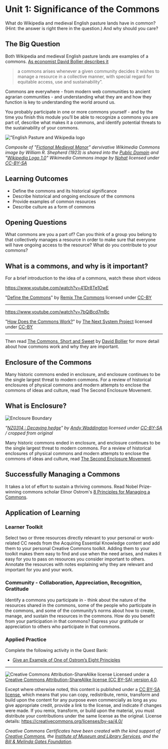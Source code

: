 # Unit 1: Significance of the Commons

What do Wikipedia and medieval English pasture lands have in common? (Hint: the answer is right there in the question.) And why should you care?

## The Big Question

Both Wikipedia and medieval English pasture lands are examples of a commons. [As economist David Bollier describes it](http://bollier.org/commons-short-and-sweet)

> a commons arises whenever a given community decides it wishes to manage a resource in a collective manner, with special regard for equitable access, use and sustainability”.

Commons are everywhere - from modern web communities to ancient agrarian communities - and understanding what they are and how they function is key to understanding the world around us. 

You probably participate in one or more commons yourself - and by the time you finish this module you’ll be able to recognize a commons you are part of, describe what makes it a commons, and identify potential threats to the sustainability of your commons.    

!["English Pasture and Wikipedia logo](https://github.com/creativecommons/cc-cert-core/blob/master/images/commons/pasture-wikipedia.jpg "English Pasture and Wikipedia logo")

*Composite of "[Fictional Medieval Manor](https://commons.wikimedia.org/wiki/File:Plan_mediaeval_manor.jpg)" dervivative Wikimedia Commons image by William R. Shepherd (1923) is shared into the [Public Domain](https://en.wikipedia.org/wiki/public_domain) and  "[Wikipedia Logo 1.0](https://commons.wikimedia.org/wiki/File:Wikipedia_Logo_1.0.png)"  Wikimedia Commons image by [Nohat](https://meta.wikimedia.org/wiki/User:Nohat)  licensed under [CC-BY-SA](https://creativecommons.org/licenses/by-sa/3.0/)*



## Learning Outcomes

* Define the commons and its historical significance
* Describe historical and ongoing enclosure of the commons
* Provide examples of common resources
* Describe culture as a form of commons

## Opening Questions

What commons are you a part of? Can you think of a group you belong to that collectively manages a resource in order to make sure that everyone will have ongoing access to the resource? What do you contribute to your commons? 

## What is a commons, and why is it important?

For a brief introduction to the idea of a commons, watch these short videos

https://www.youtube.com/watch?v=41Dr8Te1OwE

"[Define the Commons](https://www.youtube.com/watch?v=41Dr8Te1OwE)" by [Remix The Commons](https://www.youtube.com/channel/UChz4DMZKHYnAPVEjXduVFIA) licensed under [CC-BY](https://creativecommons.org/licenses/by/3.0/)

----

https://www.youtube.com/watch?v=7bQiBcd7mBc

"[How Does the Commons Work?](https://www.youtube.com/watch?v=7bQiBcd7mBc)" by [The Next System Project](https://www.youtube.com/channel/UC0Gw_ZWRG2eY_hPkAL7eNZg) licensed under [CC-BY](https://creativecommons.org/licenses/by/3.0/)

----

Then read [The Commons, Short and Sweet](http://bollier.org/commons-short-and-sweet)  by [David Bollier](http://bollier.org/) for more detail about how commons work and why they are important. 

##  Enclosure of the Commons
Many historic commons ended in enclosure, and enclosure continues to be the single largest threat to modern commons. For a review of historical enclosures of physical commons and modern attempts to enclose the commons of ideas and culture, read The Second Enclosure Movement.


## What is Enclosure?

![Enclosure Boundary](https://github.com/creativecommons/cc-cert-core/blob/master/images/commons/hedge-enclosure-boundary.jpg "photo of Enclosure Boundary")

*"[NZ0314 : Decaying hedge](http://www.geograph.org.uk/photo/1715089)" by [Andy Waddington](http://www.geograph.org.uk/profile/34816) licensed under [CC-BY-SA](http://creativecommons.org/licenses/by-sa/2.0/) / cropped from original*

Many historic commons ended in enclosure, and enclosure continues to be the single largest threat to modern commons. For a review of historical enclosures of physical commons and modern attempts to enclose the commons of ideas and culture, read [The Second Enclosure Movement](http://boyle.yupnet.org/chapter-3-second-enclosure-movement/). 

## Successfully Managing a Commons

It takes a lot of effort to sustain a thriving commons. Read Nobel Prize-winning commons scholar Elinor Ostrom's [8 Principles for Managing a Commons](http://www.onthecommons.org/magazine/elinor-ostroms-8-principles-managing-commmons). 


## Application of Learning


### Learner Toolkit

Select two or three resources directly relevant to your personal or work-related CC needs from the Acquiring Essential Knowledge content and add them to your personal Creative Commons toolkit. Adding them to your toolkit makes them easy to find and use when the need arises, and makes it easy for you to pass on resources you consider important to others. Annotate the resources with notes explaining why they are relevant and important for you and your work.

### Community - Collaboration, Appreciation, Recognition, Gratitude

Identify a commons you participate in - think about the nature of the resources shared in the commons, some of the people who participate in the commons, and some of the community’s norms about how to create, manage, and sustain the resources in the commons. How do you benefit from your participation in that commons? Express your gratitude or appreciation to others who participate in that commons. 

### Applied Practice
Complete the following activity in the Quest Bank:

* [Give an Example of One of Ostrom’s Eight Principles](https://quests.creativecommons.org/assignments/ostroms-eight-principles)

----

![Creative Commons Attribution-ShareAlike license](https://github.com/creativecommons/cc-cert-core/blob/master/images/cc-by-sa-88x31.png "CC BY-SA")
Licensed under a [Creative Commons Attribution-ShareAlike license (CC BY-SA) version 4.0](https://creativecommons.org/licenses/by-sa/4.0/).

Except where otherwise noted, this content is published under a [CC BY-SA license](https://creativecommons.org/licenses/by-sa/4.0/), which means that you can copy, redistribute, remix, transform and build upon the content for any purpose even commercially as long as you give appropriate credit, provide a link to the license, and indicate if changes were made. If you remix, transform, or build upon the material, you must distribute your contributions under the same license as the original.
License details: https://creativecommons.org/licenses/by-sa/4.0/

*Creative Commons Certificates have been created with the kind support of [Creative Commons](http://creativecommons.org/), the [Institute of Museum and Library Services](https://www.imls.gov/), and the [Bill &amp; Melinda Gates Foundation](http://www.gatesfoundation.org/).*




